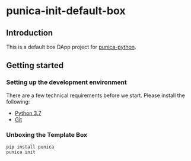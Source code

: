 # punica-init-default-box

## Introduction

This is a default box DApp project for [punica-python](https://github.com/ontio-community/punica-python).

## Getting started

### Setting up the development environment

There are a few technical requirements before we start. Please install the following:

- [Python 3.7](https://www.python.org/downloads/release/python-370/)
- [Git](https://git-scm.com/)

### Unboxing the Template Box

```shell
pip install punica
punica init
```
